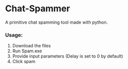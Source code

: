 # Chat-Spammer
A primitive chat spamming tool made with python.

### Usage:
1. Download the files
2. Run Spam.exe
3. Provide input parameters (Delay is set to 0 by default)
4. Click spam
